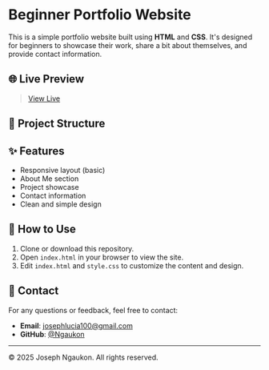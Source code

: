 # Beginner Portfolio Website

This is a simple portfolio website built using **HTML** and **CSS**. It's designed for beginners to showcase their work, share a bit about themselves, and provide contact information.

## 🌐 Live Preview

>  [View Live](https://github.com/Ngaukon/portfolio)

## 📁 Project Structure


## ✨ Features

- Responsive layout (basic)
- About Me section
- Project showcase
- Contact information
- Clean and simple design

## 🚀 How to Use

1. Clone or download this repository.
2. Open `index.html` in your browser to view the site.
3. Edit `index.html` and `style.css` to customize the content and design.

## 📧 Contact

For any questions or feedback, feel free to contact:

- **Email**: josephlucia100@gmail.com  
- **GitHub**: [@Ngaukon](https://github.com/Ngaukon)

---

&copy; 2025 Joseph Ngaukon. All rights reserved.

